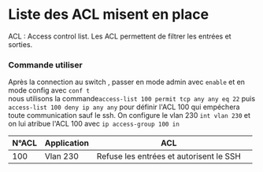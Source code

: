 # **Liste des ACL misent en place**

ACL : Access control list. Les ACL permettent de filtrer les entrées et sorties.

### Commande utiliser 
Après la connection au switch , passer en mode admin avec `enable` et en mode config avec `conf t` <br>
nous utilisons la commande`access-list 100 permit tcp any any eq 22` 
puis `access-list 100 deny ip any any`
pour définir l'ACL 100 qui empéchera toute communication sauf le ssh.
On configure le vlan 230 `int vlan 230`
et on lui atribue l'ACL 100 avec `ip access-group 100 in`

| N°ACL | Application | ACL |  |
|---------------|---------|------------|------|
| 100 | Vlan 230 | Refuse les entrées et autorisent le SSH |

